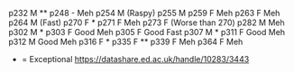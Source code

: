 p232 M **
p248 - Meh
p254 M (Raspy)
p255 M
p259 F Meh
p263 F Meh
p264 M (Fast)
p270 F *
p271 F Meh
p273 F (Worse than 270)
p282 M Meh
p302 M *
p303 F Good Meh
p305 F Good Fast
p307 M *
p311 F Good Meh
p312 M Good Meh
p316 F *
p335 F **
p339 F Meh
p364 F Meh
* = Exceptional
https://datashare.ed.ac.uk/handle/10283/3443